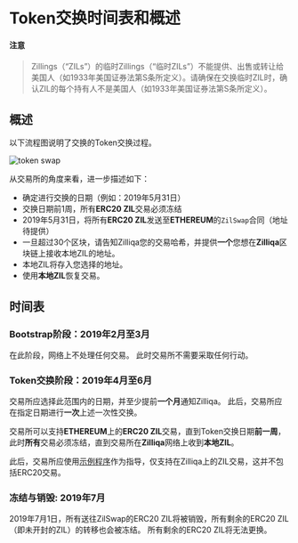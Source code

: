 # Token交换时间表和概述



#### 注意

> Zillings（“ZILs”）的临时Zillings（“临时ZILs”）不能提供、出售或转让给美国人（如1933年美国证券法第S条所定义）。请确保在交换临时ZIL时，确认ZIL的每个持有人不是美国人（如1933年美国证券法第S条所定义）。



## 概述

以下流程图说明了交换的Token交换过程。

![token swap](https://zilliqa.github.io/dev-portal/img/token_swap_210119_3.png)

从交易所的角度来看，进一步描述如下：

- 确定进行交换的日期（例如：2019年5月31日）
- 交换日期前1周，所有**ERC20 ZIL**交易必须冻结
- 2019年5月31日，将所有**ERC20 ZIL**发送至**ETHEREUM**的`ZilSwap`合同（地址待提供）
- 一旦超过30个区块，请告知Zilliqa您的交易哈希，并提供**一个**您想在**Zilliqa**区块链上接收本地ZIL的地址。
- 本地ZIL将存入您选择的地址。
- 使用**本地ZIL**恢复交易。

## 时间表

### Bootstrap阶段：2019年2月至3月

在此阶段，网络上不处理任何交易。 此时交易所不需要采取任何行动。

### Token交换阶段：2019年4月至6月

交易所应选择此范围内的日期，并至少提前**一个月**通知Zilliqa。 此后，交易所应在指定日期进行**一次**上述一次性交换。

交易所可以支持**ETHEREUM**上的**ERC20 ZIL**交易，直到Token交换日期**前一周**，此时**所有**交易必须冻结，直到交易所在**Zilliqa**网络上收到**本地ZIL**。

此后，交易所应使用[示例程序](https://github.com/Zilliqa/dev-portal/tree/master/examples/exchange)作为指导，仅支持在Zilliqa上的ZIL交易，这并不包括ERC20交易。

### 冻结与销毁: 2019年7月

2019年7月1日，所有送往ZilSwap的ERC20 ZIL将被销毁，所有剩余的ERC20 ZIL（即未开封的ZIL）的转移也会被冻结。 所有剩余的ERC20 ZIL将无法更换。

